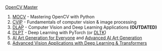 [OpenCV Master](https://opencv.org/university/cvdl-master/)

1. [MOCV](https://courses.opencv.org/courses/course-v1:OpenCV+101+Beginners/course/) - Mastering OpenCV with Python
2. [CVIP](https://courses.opencv.org/courses/course-v1:OpenCV.org+OpenCV-103+2019_T1/course/) - Fundamentals of computer vision & image processing 
3. [DLAP](https://courses.opencv.org/courses/course-v1:OpenCV+OpenCV-105+2019_T1/course/) - Computer Vision and Deep Learning Applications **(OUTDATED)**
4. [DLPT](https://courses.opencv.org/courses/course-v1:OpenCV+OpenCV-106+2019_T1/course/) - Deep Learning with PyTorch (or [DLTK](https://courses.opencv.org/courses/course-v1:OpenCV+107+Tensorflow/course/))
5.  [AI Art Generation for Everyone](https://courses.opencv.org/courses/course-v1:AIArtGeneration+Everyone+101/course/) and [Advanced AI Art Generation](https://courses.opencv.org/courses/course-v1:AIArtGeneration+Advanced+102/course/)
6. [Advanced Vision Applications with Deep Learning & Transformers](https://courses.opencv.org/courses/course-v1:AIArtGeneration+Everyone+101/course/)
